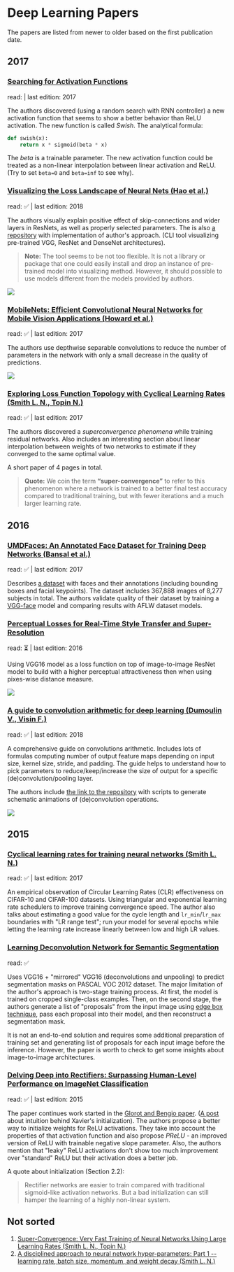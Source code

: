 # Deep Learning Papers

The papers are listed from newer to older based on the first publication date.

## 2017

### [Searching for Activation Functions](https://arxiv.org/abs/1710.05941.pdf)

read: | last edition: 2017

The authors discovered (using a random search with RNN controller) a new activation function that
seems to show a better behavior than ReLU activation. The new function is called _Swish_. The 
analytical formula:

```python
def swish(x):
    return x * sigmoid(beta * x)
```

The _beta_ is a trainable parameter. The new activation function could be treated as a non-linear
interpolation between linear activation and ReLU. (Try to set `beta=0` and `beta=inf` to see why).

### [Visualizing the Loss Landscape of Neural Nets (Hao et al.)](https://arxiv.org/pdf/1712.09913.pdf)

read: ✅ | last edition: 2018
  
The authors visually explain positive effect of skip-connections and wider layers 
in ResNets, as well as properly selected parameters. The is also [a repository](https://github.com/tomgoldstein/loss-landscape) 
with implementation of author's approach. (CLI tool visualizing pre-trained VGG, ResNet and DenseNet 
architectures).

> **Note:** The tool seems to be not too flexible. It is not a library or package that one could 
easily install and drop an instance of pre-trained model into visualizing method. However, it 
should possible to use models different from the models provided by authors.

![](./assets/loss_surface.png)

### [MobileNets: Efficient Convolutional Neural Networks for Mobile Vision Applications (Howard et al.)](https://arxiv.org/pdf/1704.04861.pdf)

read: ✅ | last edition: 2017

The authors use depthwise separable convolutions to reduce the number of parameters in the network with only a small
decrease in the quality of predictions. 

![](./assets/separable_conv.png)     

 
### [Exploring Loss Function Topology with Cyclical Learning Rates (Smith L. N., Topin N.)](https://arxiv.org/pdf/1702.04283.pdf)

read: ✅ | last edition: 2017

The authors discovered a _superconvergence phenomena_ while training residual networks.
Also includes an interesting section about linear interpolation between weights of two networks to
estimate if they converged to the same optimal value.
 
A short paper of 4 pages in total.

> **Quote:** We coin the term **“super-convergence”** to refer to this phenomenon where a network is 
trained to a better final test accuracy compared to traditional training, but with fewer iterations 
and a much larger learning rate.

## 2016

### [UMDFaces: An Annotated Face Dataset for Training Deep Networks (Bansal et al.)](https://arxiv.org/pdf/1611.01484v2.pdf)

read: ✅ | last edition: 2017

Describes [a dataset](http://umdfaces.io) with faces and their annotations (including bounding boxes and facial keypoints). 
The dataset includes 367,888 images of 8,277 subjects in total. The authors validate quality of their dataset 
by training a [VGG-face](https://www.robots.ox.ac.uk/~vgg/publications/2015/Parkhi15/parkhi15.pdf) model and comparing
results with AFLW dataset models.    

### [Perceptual Losses for Real-Time Style Transfer and Super-Resolution](https://arxiv.org/pdf/1603.08155.pdf)

read: ⏳ | last edition: 2016

Using VGG16 model as a loss function on top of image-to-image ResNet model to build with a higher
perceptual attractiveness then when using pixes-wise distance measure.

![](./assets/perceptual_loss.png)

### [A guide to convolution arithmetic for deep learning (Dumoulin V., Visin F.)](https://arxiv.org/pdf/1603.07285.pdf)

read: ✅ | last edition: 2018

A comprehensive guide on convolutions arithmetic. Includes lots of formulas computing number of 
output feature maps depending on input size, kernel size, stride, and padding. The guide helps 
to understand how to pick parameters to reduce/keep/increase the size of output for a specific 
(de)convolution/pooling layer.

The authors include [the link to the repository](https://github.com/vdumoulin/conv_arithmetic) with 
scripts to generate schematic animations of (de)convolution operations.  

![](./assets/no_padding_no_strides.gif)

### 

## 2015

### [Cyclical learning rates for training neural networks (Smith L. N.)](https://arxiv.org/pdf/1702.04283.pdf)

read: ✅ | last edition: 2017

An empirical observation of Circular Learning Rates (CLR) effectiveness on CIFAR-10 and CIFAR-100 datasets. 
Using triangular and exponential learning rate schedulers to improve training convergence speed. 
The author also talks about estimating a good value for the cycle length and `lr_min`/`lr_max` 
boundaries with "LR range test"; run your model for several epochs while letting the learning 
rate increase linearly between low and high LR values.


### [Learning Deconvolution Network for Semantic Segmentation](https://www.cv-foundation.org/openaccess/content_iccv_2015/papers/Noh_Learning_Deconvolution_Network_ICCV_2015_paper.pdf)

read: ✅

Uses VGG16 + "mirrored" VGG16 (deconvolutions and unpooling) to predict segmentation masks on
PASCAL VOC 2012 dataset. The major limitation of the author's approach is two-stage training process.
At first, the model is trained on cropped single-class examples. Then, on the second stage, the authors
generate a list of "proposals" from the input image using [edge box technique](https://pdollar.github.io/files/papers/ZitnickDollarECCV14edgeBoxes.pdf),
pass each proposal into their model, and then reconstruct a segmentation mask.

It is not an end-to-end solution and requires some additional preparation of training set and generating
list of proposals for each input image before the inference. However, the paper is worth to check to 
get some insights about image-to-image architectures.


### [Delving Deep into Rectifiers: Surpassing Human-Level Performance on ImageNet Classification](https://arxiv.org/pdf/1502.01852.pdf)

read: ✅ | last edition: 2015

The paper continues work started in the [Glorot and Bengio paper](http://proceedings.mlr.press/v9/glorot10a/glorot10a.pdf).
([A post](https://prateekvjoshi.com/2016/03/29/understanding-xavier-initialization-in-deep-neural-networks/) about 
intuition behind Xavier's initialization). The authors propose a better way to initialize weights for ReLU activations. 
They take into account the properties of that activation function and also propose _PReLU_ - an improved version of 
ReLU with trainable negative slope parameter. Also, the authors mention that "leaky" ReLU activations don't show too
much improvement over "standard" ReLU but their activation does a better job.  

A quote about initialization (Section 2.2):
> Rectifier networks are easier to train compared with traditional sigmoid-like activation networks.
> But a bad initialization can still hamper the learning of a highly non-linear system.

## Not sorted

1. [Super-Convergence: Very Fast Training of Neural Networks Using Large Learning Rates (Smith L. N., Topin N.)](https://arxiv.org/abs/1708.07120)
2. [A disciplined approach to neural network hyper-parameters: Part 1 -- learning rate, batch size, momentum, and weight decay (Smith L. N.)](https://arxiv.org/abs/1803.09820)
